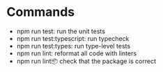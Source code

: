 # Commands

- npm run test: run the unit tests
- npm run test:typescript: run typecheck
- npm run test:types: run type-level tests
- npm run lint: reformat all code with linters
- npm run lint:package: check that the package is correct
